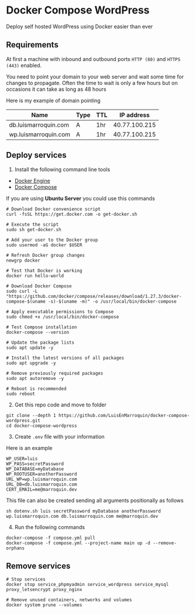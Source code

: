 # Docker Compose WordPress

Deploy self hosted WordPress using Docker easier than ever

## Requirements

At first a machine with inbound and outbound ports `HTTP (80)` and `HTTPS (443)` enabled.

You need to point your domain to your web server and wait some time for changes to propagate.
Often the time to wait is only a few hours but on occasions it can take as long as 48 hours

Here is my example of domain pointing

| Name                 | Type | TTL | IP address    |
|----------------------|------|-----|---------------|
| db.luismarroquin.com | A    | 1hr | 40.77.100.215 |
| wp.luismarroquin.com | A    | 1hr | 40.77.100.215 |

## Deploy services

1. Install the following command line tools

* [Docker Engine](https://docs.docker.com/engine/install)
* [Docker Compose](https://docs.docker.com/compose/install)

If you are using **Ubuntu Server** you could use this commands

```shell
# Download Docker convenience script
curl -fsSL https://get.docker.com -o get-docker.sh

# Execute the script
sudo sh get-docker.sh

# Add your user to the Docker group
sudo usermod -aG docker $USER

# Refresh Docker group changes
newgrp docker

# Test that Docker is working
docker run hello-world

# Download Docker Compose
sudo curl -L "https://github.com/docker/compose/releases/download/1.27.3/docker-compose-$(uname -s)-$(uname -m)" -o /usr/local/bin/docker-compose

# Apply executable permissions to Compose
sudo chmod +x /usr/local/bin/docker-compose

# Test Compose installation
docker-compose --version

# Update the package lists
sudo apt update -y

# Install the latest versions of all packages
sudo apt upgrade -y

# Remove previously required packages
sudo apt autoremove -y

# Reboot is recommended
sudo reboot
```

2. Get this repo code and move to folder

```shell
git clone --depth 1 https://github.com/LuisEnMarroquin/docker-compose-wordpress.git
cd docker-compose-wordpress
```

3. Create `.env` file with your information

Here is an example

```env
WP_USER=luis
WP_PASS=secretPassword
WP_DATABASE=myDatabase
WP_ROOTUSER=anotherPassword
URL_WP=wp.luismarroquin.com
URL_DB=db.luismarroquin.com
CERT_EMAIL=me@marroquin.dev
```

This file can also be created sending all arguments positionally as follows

```shell
sh dotenv.sh luis secretPassword myDatabase anotherPassword wp.luismarroquin.com db.luismarroquin.com me@marroquin.dev
```

4. Run the following commands

```shell
docker-compose -f compose.yml pull
docker-compose -f compose.yml --project-name main up -d --remove-orphans
```

## Remove services

```shell
# Stop services
docker stop service_phpmyadmin service_wordpress service_mysql proxy_letsencrypt proxy_nginx

# Remove unused containers, networks and volumes
docker system prune --volumes
```
